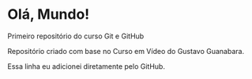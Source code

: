 # Olá, Mundo!
Primeiro repositório do curso Git e GitHub

Repositório criado com base no Curso em Vídeo do Gustavo Guanabara.

Essa linha eu adicionei diretamente pelo GitHub.
